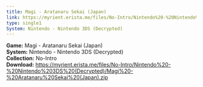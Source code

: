 ```yaml
---
title: Magi - Aratanaru Sekai (Japan)
link: https://myrient.erista.me/files/No-Intro/Nintendo%20-%20Nintendo%203DS%20(Decrypted)/Magi%20-%20Aratanaru%20Sekai%20(Japan).zip
type: single1
System: Nintendo - Nintendo 3DS (Decrypted)
---
```

<b>Game:</b> Magi - Aratanaru Sekai (Japan)<br>
<b>System:</b> Nintendo - Nintendo 3DS (Decrypted)<br>
<b>Collection:</b> No-Intro<br>
<b>Download:</b> https://myrient.erista.me/files/No-Intro/Nintendo%20-%20Nintendo%203DS%20(Decrypted)/Magi%20-%20Aratanaru%20Sekai%20(Japan).zip